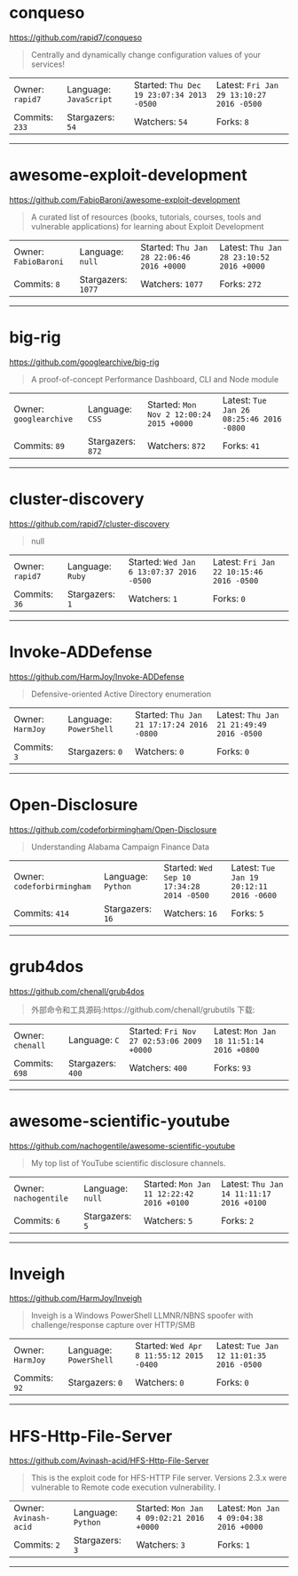 # conqueso

https://github.com/rapid7/conqueso
<blockquote>
Centrally and dynamically change configuration values of your services!
</blockquote>

<table>
<tr><td>Owner: <code>rapid7</code></td>
    <td>Language: <code>JavaScript</code></td>
    <td>Started: <code>Thu Dec 19 23:07:34 2013 -0500</code></td>
    <td>Latest: <code>Fri Jan 29 13:10:27 2016 -0500</code></td></tr>
<tr><td>Commits: <code>233</code></td>
    <td>Stargazers: <code>54</code></td>
    <td>Watchers: <code>54</code></td>
    <td>Forks: <code>8</code></td></tr>
</table>

---

# awesome-exploit-development

https://github.com/FabioBaroni/awesome-exploit-development
<blockquote>
A curated list of resources (books, tutorials, courses, tools and vulnerable applications) for learning about Exploit Development
</blockquote>

<table>
<tr><td>Owner: <code>FabioBaroni</code></td>
    <td>Language: <code>null</code></td>
    <td>Started: <code>Thu Jan 28 22:06:46 2016 +0000</code></td>
    <td>Latest: <code>Thu Jan 28 23:10:52 2016 +0000</code></td></tr>
<tr><td>Commits: <code>8</code></td>
    <td>Stargazers: <code>1077</code></td>
    <td>Watchers: <code>1077</code></td>
    <td>Forks: <code>272</code></td></tr>
</table>

---

# big-rig

https://github.com/googlearchive/big-rig
<blockquote>
A proof-of-concept Performance Dashboard, CLI and Node module
</blockquote>

<table>
<tr><td>Owner: <code>googlearchive</code></td>
    <td>Language: <code>CSS</code></td>
    <td>Started: <code>Mon Nov 2 12:00:24 2015 +0000</code></td>
    <td>Latest: <code>Tue Jan 26 08:25:46 2016 -0800</code></td></tr>
<tr><td>Commits: <code>89</code></td>
    <td>Stargazers: <code>872</code></td>
    <td>Watchers: <code>872</code></td>
    <td>Forks: <code>41</code></td></tr>
</table>

---

# cluster-discovery

https://github.com/rapid7/cluster-discovery
<blockquote>
null
</blockquote>

<table>
<tr><td>Owner: <code>rapid7</code></td>
    <td>Language: <code>Ruby</code></td>
    <td>Started: <code>Wed Jan 6 13:07:37 2016 -0500</code></td>
    <td>Latest: <code>Fri Jan 22 10:15:46 2016 -0500</code></td></tr>
<tr><td>Commits: <code>36</code></td>
    <td>Stargazers: <code>1</code></td>
    <td>Watchers: <code>1</code></td>
    <td>Forks: <code>0</code></td></tr>
</table>

---

# Invoke-ADDefense

https://github.com/HarmJoy/Invoke-ADDefense
<blockquote>
Defensive-oriented Active Directory enumeration
</blockquote>

<table>
<tr><td>Owner: <code>HarmJoy</code></td>
    <td>Language: <code>PowerShell</code></td>
    <td>Started: <code>Thu Jan 21 17:17:24 2016 -0800</code></td>
    <td>Latest: <code>Thu Jan 21 21:49:49 2016 -0500</code></td></tr>
<tr><td>Commits: <code>3</code></td>
    <td>Stargazers: <code>0</code></td>
    <td>Watchers: <code>0</code></td>
    <td>Forks: <code>0</code></td></tr>
</table>

---

# Open-Disclosure

https://github.com/codeforbirmingham/Open-Disclosure
<blockquote>
Understanding Alabama Campaign Finance Data
</blockquote>

<table>
<tr><td>Owner: <code>codeforbirmingham</code></td>
    <td>Language: <code>Python</code></td>
    <td>Started: <code>Wed Sep 10 17:34:28 2014 -0500</code></td>
    <td>Latest: <code>Tue Jan 19 20:12:11 2016 -0600</code></td></tr>
<tr><td>Commits: <code>414</code></td>
    <td>Stargazers: <code>16</code></td>
    <td>Watchers: <code>16</code></td>
    <td>Forks: <code>5</code></td></tr>
</table>

---

# grub4dos

https://github.com/chenall/grub4dos
<blockquote>
外部命令和工具源码:https://github.com/chenall/grubutils 下载:
</blockquote>

<table>
<tr><td>Owner: <code>chenall</code></td>
    <td>Language: <code>C</code></td>
    <td>Started: <code>Fri Nov 27 02:53:06 2009 +0000</code></td>
    <td>Latest: <code>Mon Jan 18 11:51:14 2016 +0800</code></td></tr>
<tr><td>Commits: <code>698</code></td>
    <td>Stargazers: <code>400</code></td>
    <td>Watchers: <code>400</code></td>
    <td>Forks: <code>93</code></td></tr>
</table>

---

# awesome-scientific-youtube

https://github.com/nachogentile/awesome-scientific-youtube
<blockquote>
My top list of YouTube scientific disclosure channels.
</blockquote>

<table>
<tr><td>Owner: <code>nachogentile</code></td>
    <td>Language: <code>null</code></td>
    <td>Started: <code>Mon Jan 11 12:22:42 2016 +0100</code></td>
    <td>Latest: <code>Thu Jan 14 11:11:17 2016 +0100</code></td></tr>
<tr><td>Commits: <code>6</code></td>
    <td>Stargazers: <code>5</code></td>
    <td>Watchers: <code>5</code></td>
    <td>Forks: <code>2</code></td></tr>
</table>

---

# Inveigh

https://github.com/HarmJoy/Inveigh
<blockquote>
Inveigh is a Windows PowerShell LLMNR/NBNS spoofer with challenge/response capture over HTTP/SMB
</blockquote>

<table>
<tr><td>Owner: <code>HarmJoy</code></td>
    <td>Language: <code>PowerShell</code></td>
    <td>Started: <code>Wed Apr 8 11:55:12 2015 -0400</code></td>
    <td>Latest: <code>Tue Jan 12 11:01:35 2016 -0500</code></td></tr>
<tr><td>Commits: <code>92</code></td>
    <td>Stargazers: <code>0</code></td>
    <td>Watchers: <code>0</code></td>
    <td>Forks: <code>0</code></td></tr>
</table>

---

# HFS-Http-File-Server

https://github.com/Avinash-acid/HFS-Http-File-Server
<blockquote>
This is the exploit code for HFS-HTTP File server. Versions 2.3.x were vulnerable to Remote code execution vulnerability. I
</blockquote>

<table>
<tr><td>Owner: <code>Avinash-acid</code></td>
    <td>Language: <code>Python</code></td>
    <td>Started: <code>Mon Jan 4 09:02:21 2016 +0000</code></td>
    <td>Latest: <code>Mon Jan 4 09:04:38 2016 +0000</code></td></tr>
<tr><td>Commits: <code>2</code></td>
    <td>Stargazers: <code>3</code></td>
    <td>Watchers: <code>3</code></td>
    <td>Forks: <code>1</code></td></tr>
</table>

---


